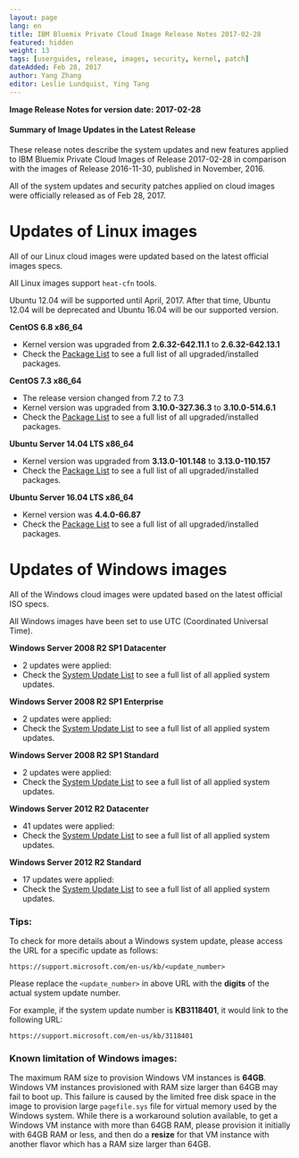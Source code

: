 ```yaml
---
layout: page
lang: en
title: IBM Bluemix Private Cloud Image Release Notes 2017-02-28
featured: hidden
weight: 13
tags: [userguides, release, images, security, kernel, patch]
dateAdded: Feb 28, 2017
author: Yang Zhang
editor: Leslie Lundquist, Ying Tang
---
```


**Image Release Notes for version date: 2017-02-28**

#### **Summary of Image Updates in the Latest Release**

These release notes describe the system updates and new features applied to IBM Bluemix Private Cloud Images of Release 2017-02-28 in comparison with the images of Release 2016-11-30, published in November, 2016.

All of the system updates and security patches applied on cloud images were officially released as of Feb 28, 2017.

# **Updates of Linux images**

All of our Linux cloud images were updated based on the latest official images specs.

All Linux images support `heat-cfn` tools.

Ubuntu 12.04 will be supported until April, 2017. After that time, Ubuntu 12.04 will be deprecated and Ubuntu 16.04 will be our supported version.

**CentOS 6.8 x86_64**

 * Kernel version was upgraded from  **2.6.32-642.11.1** to **2.6.32-642.13.1**
 * Check the [Package List](../centos-6.8.txt) to see a full list of all upgraded/installed packages.

**CentOS 7.3 x86_64**

 * The release version changed from 7.2 to 7.3
 * Kernel version was upgraded from **3.10.0-327.36.3** to **3.10.0-514.6.1**
 * Check the [Package List](../centos-7.3.txt) to see a full list of all upgraded/installed packages.

**Ubuntu Server 14.04 LTS x86_64**

 * Kernel version was upgraded from **3.13.0-101.148** to **3.13.0-110.157**
 * Check the [Package List](../ubuntu-14.04.txt) to see a full list of all upgraded/installed packages.

**Ubuntu Server 16.04 LTS x86_64**

 * Kernel version was **4.4.0-66.87**
 * Check the [Package List](../ubuntu-16.04.txt) to see a full list of all upgraded/installed packages.

# **Updates of Windows images**

All of the Windows cloud images were updated based on the latest official ISO specs.

All Windows images have been set to use UTC (Coordinated Universal Time).

**Windows Server 2008 R2 SP1 Datacenter**

* 2 updates were applied: 
* Check the [System Update List](../win-2008r2-datacenter.txt) to see a full list of all applied system updates.

**Windows Server 2008 R2 SP1 Enterprise**

 * 2 updates were applied:
 * Check the [System Update List](../win-2008r2-enterprise.txt) to see a full list of all applied system updates.

**Windows Server 2008 R2 SP1 Standard**

 * 2 updates were applied:
 * Check the [System Update List](../win-2008r2-standard.txt) to see a full list of all applied system updates.

**Windows Server 2012 R2 Datacenter**

 * 41 updates were applied:
 * Check the [System Update List](../win-2012r2-datacenter.txt) to see a full list of all applied system updates.

**Windows Server 2012 R2 Standard**

* 17 updates were applied:
* Check the [System Update List](../win-2012r2-standard.txt) to see a full list of all applied system updates.

### **Tips:**

To check for more details about a Windows system update, please access the URL for a specific update as follows:

```
https://support.microsoft.com/en-us/kb/<update_number>
```

Please replace the `<update_number>` in above URL with the **digits** of the actual system update number.

For example, if the system update number is **KB3118401**, it would link to the following URL:

```
https://support.microsoft.com/en-us/kb/3118401
```

### **Known limitation of Windows images:**

The maximum RAM size to provision Windows VM instances is **64GB**. Windows VM instances provisioned with RAM size larger than 64GB may fail to boot up. This failure is caused by the limited free disk space in the image to provision large `pagefile.sys` file for virtual memory used by the Windows system. While there is a workaround solution available, to get a Windows VM instance with more than 64GB RAM, please provision it initially with 64GB RAM or less, and then do a **resize** for that VM instance with another flavor which has a RAM size larger than 64GB.

